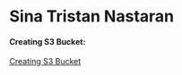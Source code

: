 # Sina Tristan Nastaran




#### Creating S3 Bucket:
[Creating S3 Bucket](https://docs.aws.amazon.com/AmazonS3/latest/userguide/creating-buckets-s3.html)
